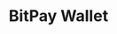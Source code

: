 ---
title: BitPay Wallet
description: Buy gift cards for multiple brands with Bitcoin.
homepage: https://bitpay.com/wallet
twitter: BitPay
---